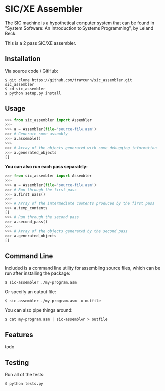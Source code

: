 SIC/XE Assembler
================

The SIC machine is a hypothetical computer system that can be found in "System Software: An Introduction to Systems Programming", by Leland Beck.

This is a 2 pass SIC/XE assembler.


Installation
------------

Via source code / GitHub:

    $ git clone https://github.com/travcunn/sic_assembler.git sic_assembler
    $ cd sic_assembler
    $ python setup.py install
    

Usage
-----
```python
>>> from sic_assembler import Assembler
>>>
>>> a = Assembler(file='source-file.asm')
>>> # Generate some assembly
>>> a.assemble()
>>>
>>> # Array of the objects generated with some debugging information
>>> a.generated_objects
[]
```

**You can also run each pass separately:**
```python
>>> from sic_assembler import Assembler
>>>
>>> a = Assembler(file='source-file.asm')
>>> # Run through the first pass
>>> a.first_pass()
>>>
>>> # Array of the intermediate contents produced by the first pass
>>> a.temp_contents
[]
>>> # Run through the second pass
>>> a.second_pass()
>>>
>>> # Array of the objects generated by the second pass
>>> a.generated_objects
[]
```


Command Line
------------
Included is a command line utility for assembling source files, which can be run after installing the package:

    $ sic-assembler ./my-program.asm
    
Or specify an output file:

    $ sic-assembler ./my-program.asm -o outfile
    
You can also pipe things around:

    $ cat my-program.asm | sic-assembler > outfile


Features
--------
todo


Testing
-------
Run all of the tests:

    $ python tests.py
